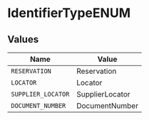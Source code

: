 # IdentifierTypeENUM


## Values

| Name               | Value              |
| ------------------ | ------------------ |
| `RESERVATION`      | Reservation        |
| `LOCATOR`          | Locator            |
| `SUPPLIER_LOCATOR` | SupplierLocator    |
| `DOCUMENT_NUMBER`  | DocumentNumber     |